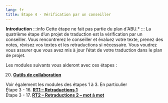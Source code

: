 ```yaml
---
lang: fr
title: Étape 4 - Vérification par un conseiller
---
```

**​Introduction**
:::info
Cette étape ne fait pas partie du plan d'ABU.*
:::
La quatrième étape d’un projet de traduction est la vérification par un conseiller. Vous rencontrerez le conseiller et évaluez votre texte, prenez des notes, révisez vos textes et les retraductions si nécessaire. Vous voudrez vous assurer que vous avez mis à jour l’état de votre traduction dans le plan de projet.

Les modules suivants vous aideront avec ces étapes :

20. [**Outils de collaboration**](20.Collaboration-tools.md)

Voir également les modules des étapes 1 à 3. En particulier  
Étape 3 - 16. [**RT1 – Retraductions 1**](../04-Stage-3/16.BT1.md)  
Étape 3 - 17. [**RT2 – Retraductions 2 – mot à mot**](../04-Stage-3/17.BT2.md)  
